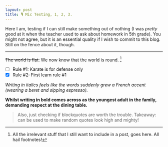 ```yaml
---
layout: post
title: 🎙️ Mic Testing, 1, 2, 3.
---
```


Here I am, testing if I can still make something out of nothing (I was _pretty_ good at it when the teacher used to ask about homework in 5th grade). You might not agree, but it is an essential quality if I wish to commit to this blog. Still on the fence about it, though.

<hr class="dots">

~~The world is flat.~~ We now know that the world is round. [^1]

- [ ] Rule #1: Karate is for defense only
- [x] Rule #2: First learn rule #1

_Writing in italics feels like the words suddenly grew a French accent (wearing a beret and sipping espresso)._

**Whilst writing in bold comes across as the youngest adult in the family, demanding respect at the dining table.**

> <span class="quote"> Also, just checking if blockquotes are worth the trouble. Takeaway: can be used to make random quotes look high and mighty!</span>

[^1]: All the irrelevant stuff that I still want to include in a post, goes here. All hail footnotes!
